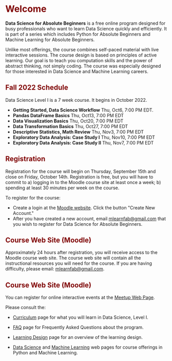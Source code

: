 # <font color="maroon">Welcome</font>

**Data Science for Absolute Beginners** is a free online program designed for busy professionals who want to learn Data Science quickly and efficiently.  It is part of a series which includes Python for Absolute Beginners and Machine Learning for Absolute Beginners.

Unlike most offerings, the course combines self-paced material with live interactive sessions. The course design is based on principles of active learning. Our goal is to teach you computation skills and the power of abstract thinking, not simply coding. The course was especially designed for those interested in Data Science and Machine Learning careers.


## <font color="maroon">Fall 2022 Schedule</font>

Data Science Level I is a 7 week course. It begins in October 2022.  

- **Getting Started, Data Science Workflow** Thu, Oct6, 7:00 PM EDT. 
- **Pandas DataFrame Basics** Thu, Oct13, 7:00 PM EDT
- **Data Visualization Basics** Thu, Oct20, 7:00 PM EDT
- **Data Transformation Basics** Thu, Oct27, 7:00 PM EDT
- **Descriptive Statistics, Math Review** Thu, Nov3, 7:00 PM EDT
- **Exploratory Data Analysis: Case Study I** Thu, Nov10, 7:00 PM EDT
- **Exploratory Data Analysis: Case Study II** Thu, Nov7, 7:00 PM EDT

 


## <font color="maroon">Registration</font>

Registration for the course will begin on Thursday, September 15th and close on Friday, October 14th. Registration is free, but you will have to commit to a) logging in to the Moodle course site at least once a week; b) spending at least 30 minutes per week on the course. 

To register for the course:

- Create a login at the [Moodle website](https://mlfab.moodlecloud.com). Click the button "Create New Account."
- After you have created a new account, email mlearnfab@gmail.com that you wish to register for Data Science for Absolute Beginners.




## <font color="maroon">Course Web Site (Moodle)</font>


Approximately 24 hours after registration, you will receive access to the Moodle course web site. The course web site will contain all the instructional resources you will need for the course. If you are having difficulty, please email: mlearnfab@gmail.com.


## <font color="maroon">Course Web Site (Moodle)</font>

You can register for online interactive events at the [Meetup Web Page](https://www.meetup.com/mlearnfab/).




Please consult the:

* [Curriculum](Curriculum) page for what you will learn in Data Science, Level I.

<p>

* [FAQ](FAQ) page for Frequently Asked Questions about the program.

<p>

* [Learning Design](Learningdesign) page for an overview of the learning design.

<p>

* [Data Science](https://pythonfab.com) and [Machine Learning](https://mlearnfab.com) web pages for course offerings in Python and Machine Learning.

 
 
